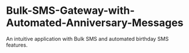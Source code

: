 # Bulk-SMS-Gateway-with-Automated-Anniversary-Messages
An intuitive application with Bulk SMS and automated birthday SMS features.
